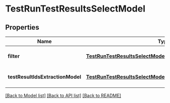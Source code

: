 # TestRunTestResultsSelectModel
## Properties

| Name | Type | Description | Notes |
|------------ | ------------- | ------------- | -------------|
| **filter** | [**TestRunTestResultsSelectModel_filter**](TestRunTestResultsSelectModel_filter.md) |  | [optional] [default to null] |
| **testResultIdsExtractionModel** | [**TestRunTestResultsSelectModel_testResultIdsExtractionModel**](TestRunTestResultsSelectModel_testResultIdsExtractionModel.md) |  | [optional] [default to null] |

[[Back to Model list]](../README.md#documentation-for-models) [[Back to API list]](../README.md#documentation-for-api-endpoints) [[Back to README]](../README.md)

